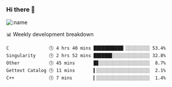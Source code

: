 ### Hi there 👋

<!--
**lv2020/lv2020** is a ✨ _special_ ✨ repository because its `README.md` (this file) appears on your GitHub profile.

Here are some ideas to get you started:

- 🔭 I’m currently working on ...
- 🌱 I’m currently learning ...
- 👯 I’m looking to collaborate on ...
- 🤔 I’m looking for help with ...
- 💬 Ask me about ...
- 📫 How to reach me: ...
- 😄 Pronouns: ...
- ⚡ Fun fact: ...
-->
![:name](https://count.getloli.com/get/@:lv2020)
 <!-- waka-box start -->
📊 Weekly development breakdown
```text
C               🕓 4 hrs 40 mins ███████████▏░░░░░░░░░ 53.4%
Singularity     🕓 2 hrs 52 mins ██████▉░░░░░░░░░░░░░░ 32.8%
Other           🕓 45 mins       █▊░░░░░░░░░░░░░░░░░░░  8.7%
Gettext Catalog 🕓 11 mins       ▍░░░░░░░░░░░░░░░░░░░░  2.1%
C++             🕓 7 mins        ▎░░░░░░░░░░░░░░░░░░░░  1.4%
```
<!-- Powered by https://github.com/YouEclipse/waka-box-go . -->
<!-- waka-box end -->
